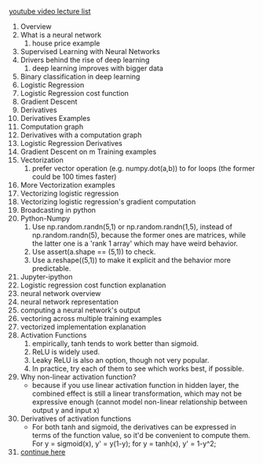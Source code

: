 [youtube video lecture list](https://www.youtube.com/watch?v=7PiK4wtfvbA&list=PLBAGcD3siRDguyYYzhVwZ3tLvOyyG5k6K)

1. Overview
2. What is a neural network
   1. house price example
3. Supervised Learning with Neural Networks
4. Drivers behind the rise of deep learning
   1. deep learning improves with bigger data
5. Binary classification in deep learning
6. Logistic Regression
7. Logistic Regression cost function
8. Gradient Descent
9. Derivatives
10. Derivatives Examples
11. Computation graph
12. Derivatives with a computation graph
13. Logistic Regression Derivatives
14. Gradient Descent on m Training examples
15. Vectorization
    1. prefer vector operation (e.g. numpy.dot(a,b)) to for loops (the former could be 100 times faster)
16. More Vectorization examples
17. Vectorizing logistic regression
18. Vectorizing logistic regression's gradient computation
19. Broadcasting in python
20. Python-Numpy
    1. Use np.random.randn(5,1) or np.random.randn(1,5), instead of np.random.randn(5), because the former ones are matrices,
    while the latter one is a 'rank 1 array' which may have weird behavior.
    1. Use assert(a.shape == (5,1)) to check.
    1. Use a.reshape((5,1)) to make it explicit and the behavior more predictable.
21. Jupyter-ipython
22. Logistic regression cost function explanation
23. neural network overview
24. neural network representation
25. computing a neural network's output
26. vectoring across multiple training examples
27. vectorized implementation explanation
28. Activation Functions
    1. empirically, tanh tends to work better than sigmoid.
    2. ReLU is widely used.
    3. Leaky ReLU is also an option, though not very popular.
    4. In practice, try each of them to see which works best, if possible.
29. Why non-linear activation function?
    - because if you use linear activation function in hidden layer, the combined effect is still a linear transformation,
    which may not be expressive enough (cannot model non-linear relationship between output y and input x)
30. Derivatives of activation functions
    - For both tanh and sigmoid, the derivatives can be expressed in terms of the function value, so it'd be
    convenient to compute them. For y = sigmoid(x), y' = y(1-y); for y = tanh(x), y' = 1-y^2;
31. [continue here](https://www.youtube.com/watch?v=6D0rQxgnrZM&index=31&list=PLBAGcD3siRDguyYYzhVwZ3tLvOyyG5k6K)
